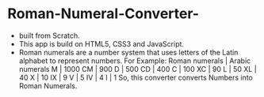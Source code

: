 # Roman-Numeral-Converter-
* built from Scratch.
* This app is build on HTML5, CSS3 and JavaScript.
* Roman numerals are a number system that uses letters of the Latin alphabet to represent numbers.
For Example:
Roman numerals 	     |      Arabic numerals
    M	               |           1000
   CM	               |           900
    D	               |           500
   CD	               |           400
    C	               |           100
   XC	               |           90
    L	               |           50
   XL	               |           40
    X	               |           10
   IX	               |           9
    V	               |           5
   IV	               |           4
    I	               |           1
  So, this converter converts Numbers into Roman Numerals.
